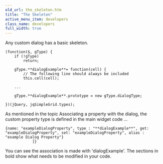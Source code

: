 ```yaml
---
old_url: the_skeleton.htm
title: "The Skeleton"
active_menu_item: developers
class_name: developers
full_width: true
---
```



Any custom dialog has a basic skeleton.

    (function($, gType) {
        if (!gType)
            return;
     
        gType.**dialogExample**= function(cell) {
            // The following line should always be included
            this.cell(cell); 
     
        ...
     
        gType.**dialogExample**.prototype = new gType.dialogType;
     
    })(jQuery, jqSimpleGrid.types);
    
As mentioned in the topic Associating a property with the dialog, the custom property type is defined in the main widget code ...    
    
    {name: "exampleDialogProperty", type : "**dialogExample**", get: "exampleDialogProperty", set: "exampleDialogProperty", alias : "example Dialog Property"}
                ]}
   
You can see the association is made with 'dialogExample'. The sections in bold show what needs to be modified in your code.


